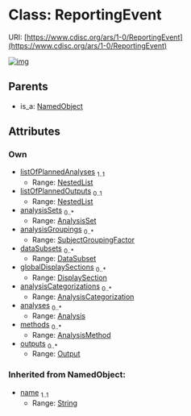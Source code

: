 
# Class: ReportingEvent




URI: [https://www.cdisc.org/ars/1-0/ReportingEvent](https://www.cdisc.org/ars/1-0/ReportingEvent)


[![img](https://yuml.me/diagram/nofunky;dir:TB/class/[SubjectGroupingFactor],[Output]<outputs%200..*-++[ReportingEvent&#124;name(i):string],[AnalysisMethod]<methods%200..*-++[ReportingEvent],[Analysis]<analyses%200..*-++[ReportingEvent],[AnalysisCategorization]<analysisCategorizations%200..*-++[ReportingEvent],[DisplaySection]<globalDisplaySections%200..*-++[ReportingEvent],[DataSubset]<dataSubsets%200..*-++[ReportingEvent],[SubjectGroupingFactor]<analysisGroupings%200..*-++[ReportingEvent],[AnalysisSet]<analysisSets%200..*-++[ReportingEvent],[NestedList]<listOfPlannedOutputs%200..1-++[ReportingEvent],[NestedList]<listOfPlannedAnalyses%201..1-++[ReportingEvent],[NamedObject]^-[ReportingEvent],[Output],[NestedList],[NamedObject],[DisplaySection],[DataSubset],[AnalysisSet],[AnalysisMethod],[AnalysisCategorization],[Analysis])](https://yuml.me/diagram/nofunky;dir:TB/class/[SubjectGroupingFactor],[Output]<outputs%200..*-++[ReportingEvent&#124;name(i):string],[AnalysisMethod]<methods%200..*-++[ReportingEvent],[Analysis]<analyses%200..*-++[ReportingEvent],[AnalysisCategorization]<analysisCategorizations%200..*-++[ReportingEvent],[DisplaySection]<globalDisplaySections%200..*-++[ReportingEvent],[DataSubset]<dataSubsets%200..*-++[ReportingEvent],[SubjectGroupingFactor]<analysisGroupings%200..*-++[ReportingEvent],[AnalysisSet]<analysisSets%200..*-++[ReportingEvent],[NestedList]<listOfPlannedOutputs%200..1-++[ReportingEvent],[NestedList]<listOfPlannedAnalyses%201..1-++[ReportingEvent],[NamedObject]^-[ReportingEvent],[Output],[NestedList],[NamedObject],[DisplaySection],[DataSubset],[AnalysisSet],[AnalysisMethod],[AnalysisCategorization],[Analysis])

## Parents

 *  is_a: [NamedObject](NamedObject.md)

## Attributes


### Own

 * [listOfPlannedAnalyses](listOfPlannedAnalyses.md)  <sub>1..1</sub>
     * Range: [NestedList](NestedList.md)
 * [listOfPlannedOutputs](listOfPlannedOutputs.md)  <sub>0..1</sub>
     * Range: [NestedList](NestedList.md)
 * [analysisSets](analysisSets.md)  <sub>0..\*</sub>
     * Range: [AnalysisSet](AnalysisSet.md)
 * [analysisGroupings](analysisGroupings.md)  <sub>0..\*</sub>
     * Range: [SubjectGroupingFactor](SubjectGroupingFactor.md)
 * [dataSubsets](dataSubsets.md)  <sub>0..\*</sub>
     * Range: [DataSubset](DataSubset.md)
 * [globalDisplaySections](globalDisplaySections.md)  <sub>0..\*</sub>
     * Range: [DisplaySection](DisplaySection.md)
 * [analysisCategorizations](analysisCategorizations.md)  <sub>0..\*</sub>
     * Range: [AnalysisCategorization](AnalysisCategorization.md)
 * [analyses](analyses.md)  <sub>0..\*</sub>
     * Range: [Analysis](Analysis.md)
 * [methods](methods.md)  <sub>0..\*</sub>
     * Range: [AnalysisMethod](AnalysisMethod.md)
 * [outputs](outputs.md)  <sub>0..\*</sub>
     * Range: [Output](Output.md)

### Inherited from NamedObject:

 * [name](name.md)  <sub>1..1</sub>
     * Range: [String](types/String.md)
